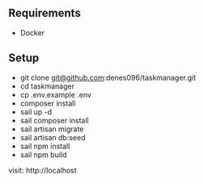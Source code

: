 ## Requirements
- Docker

## Setup

- git clone git@github.com:denes096/taskmanager.git
- cd taskmanager
- cp .env.example .env
- composer install
- sail up -d
- sail composer install 
- sail artisan migrate 
- sail artisan db:seed
- sail npm install
- sail npm build

visit: http://localhost
